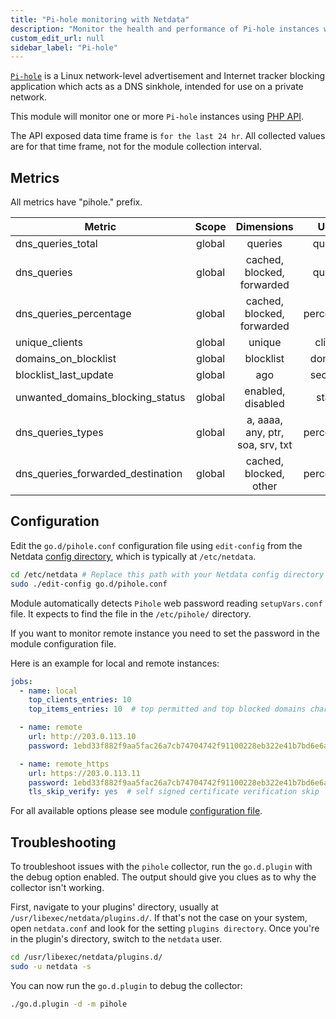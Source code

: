 ```yaml
---
title: "Pi-hole monitoring with Netdata"
description: "Monitor the health and performance of Pi-hole instances with zero configuration, per-second metric granularity, and interactive visualizations."
custom_edit_url: null
sidebar_label: "Pi-hole"
---
```




[`Pi-hole`](https://pi-hole.net) is a Linux network-level advertisement and Internet tracker blocking application which
acts as a DNS sinkhole, intended for use on a private network.

This module will monitor one or more `Pi-hole` instances using [PHP API](https://github.com/pi-hole/AdminLTE).

The API exposed data time frame is `for the last 24 hr`. All collected values are for that time frame, not for the
module collection interval.

## Metrics

All metrics have "pihole." prefix.

| Metric                            | Scope  |            Dimensions            |   Units    |
|-----------------------------------|:------:|:--------------------------------:|:----------:|
| dns_queries_total                 | global |             queries              |  queries   |
| dns_queries                       | global |    cached, blocked, forwarded    |  queries   |
| dns_queries_percentage            | global |    cached, blocked, forwarded    | percentage |
| unique_clients                    | global |              unique              |  clients   |
| domains_on_blocklist              | global |            blocklist             |  domains   |
| blocklist_last_update             | global |               ago                |  seconds   |
| unwanted_domains_blocking_status  | global |        enabled, disabled         |   status   |
| dns_queries_types                 | global | a, aaaa, any, ptr, soa, srv, txt | percentage |
| dns_queries_forwarded_destination | global |      cached, blocked, other      | percentage |

## Configuration

Edit the `go.d/pihole.conf` configuration file using `edit-config` from the
Netdata [config directory](/docs/configure/nodes), which is typically at `/etc/netdata`.

```bash
cd /etc/netdata # Replace this path with your Netdata config directory
sudo ./edit-config go.d/pihole.conf
```

Module automatically detects `Pihole` web password reading `setupVars.conf` file. It expects to find the file in
the `/etc/pihole/` directory.

If you want to monitor remote instance you need to set the password in the module configuration file.

Here is an example for local and remote instances:

```yaml
jobs:
  - name: local
    top_clients_entries: 10
    top_items_entries: 10  # top permitted and top blocked domains charts

  - name: remote
    url: http://203.0.113.10
    password: 1ebd33f882f9aa5fac26a7cb74704742f91100228eb322e41b7bd6e6aeb8f74b

  - name: remote_https
    url: https://203.0.113.11
    password: 1ebd33f882f9aa5fac26a7cb74704742f91100228eb322e41b7bd6e6aeb8f74b
    tls_skip_verify: yes  # self signed certificate verification skip

```

For all available options please see
module [configuration file](https://github.com/netdata/go.d.plugin/blob/master/config/go.d/pihole.conf).

## Troubleshooting

To troubleshoot issues with the `pihole` collector, run the `go.d.plugin` with the debug option enabled. The output
should give you clues as to why the collector isn't working.

First, navigate to your plugins' directory, usually at `/usr/libexec/netdata/plugins.d/`. If that's not the case on your
system, open `netdata.conf` and look for the setting `plugins directory`. Once you're in the plugin's directory, switch
to the `netdata` user.

```bash
cd /usr/libexec/netdata/plugins.d/
sudo -u netdata -s
```

You can now run the `go.d.plugin` to debug the collector:

```bash
./go.d.plugin -d -m pihole
```
